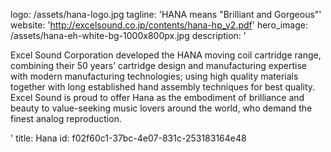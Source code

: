 logo: /assets/hana-logo.jpg
tagline: 'HANA means "Brilliant and Gorgeous"'
website: 'http://excelsound.co.jp/contents/hana-hp_v2.pdf'
hero_image: /assets/hana-eh-white-bg-1000x800px.jpg
description: '<p>Excel Sound Corporation developed the HANA moving coil cartridge range, combining their 50 years’ cartridge design and manufacturing expertise with modern manufacturing technologies; using high quality materials together with long established hand assembly techniques for best quality. Excel Sound is proud to offer Hana as the embodiment of brilliance and beauty to value-seeking music lovers around the world, who demand the finest analog reproduction.</p>'
title: Hana
id: f02f60c1-37bc-4e07-831c-253183164e48
